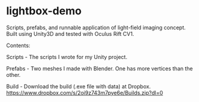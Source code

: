 # lightbox-demo
Scripts, prefabs, and runnable application of light-field imaging concept. Built using Unity3D and tested with Oculus Rift CV1.

Contents:

Scripts - The scripts I wrote for my Unity project.

Prefabs - Two  meshes I made with Blender. One has more vertices than the other.

Build -  Download the build (.exe file with data) at Dropbox. https://www.dropbox.com/s/2oi9z743m7pye6e/Builds.zip?dl=0
